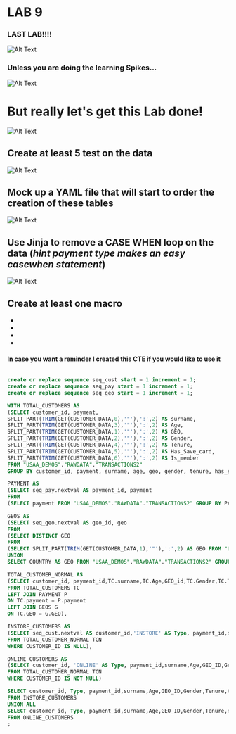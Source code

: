 
# LAB 9 

### LAST LAB!!!! 

![Alt Text](https://media.giphy.com/media/Zd6BEIy9xmcwRH5jNJ/giphy.gif) 


### Unless you are doing the learning Spikes... 


![Alt Text](https://media.giphy.com/media/RSL4AGXEfy19K/giphy.gif) 


# But really let's get this Lab done! 

![Alt Text](https://media.giphy.com/media/l2R06WPHU4ae0H4LC/giphy.gif) 
## Create at least 5 test on the data


![Alt Text](https://media.giphy.com/media/6276KRcJ7tTNrXOi5E/giphy.gif)
## Mock up a YAML file that will start to order the creation of these tables

![Alt Text](https://media.giphy.com/media/ErdfMetILIMko/giphy.gif) 

## Use Jinja to remove a CASE WHEN loop on the data (*hint payment type makes an easy casewhen statement*) 

![Alt Text](https://media.giphy.com/media/l1J9LMNeWISnddECA/giphy.gif)
## Create at least one macro

-
-
-
-

#### In case you want a reminder I created this CTE if you would like to use it

```sql

create or replace sequence seq_cust start = 1 increment = 1;
create or replace sequence seq_pay start = 1 increment = 1;
create or replace sequence seq_geo start = 1 increment = 1;

WITH TOTAL_CUSTOMERS AS 
(SELECT customer_id, payment,
SPLIT_PART(TRIM(GET(CUSTOMER_DATA,0),'"'),':',2) AS surname,
SPLIT_PART(TRIM(GET(CUSTOMER_DATA,3),'"'),':',2) AS Age,
SPLIT_PART(TRIM(GET(CUSTOMER_DATA,1),'"'),':',2) AS GEO,
SPLIT_PART(TRIM(GET(CUSTOMER_DATA,2),'"'),':',2) AS Gender,
SPLIT_PART(TRIM(GET(CUSTOMER_DATA,4),'"'),':',2) AS Tenure,
SPLIT_PART(TRIM(GET(CUSTOMER_DATA,5),'"'),':',2) AS Has_Save_card,  
SPLIT_PART(TRIM(GET(CUSTOMER_DATA,6),'"'),':',2) AS Is_member  
FROM "USAA_DEMOS"."RAWDATA"."TRANSACTIONS2" 
GROUP BY customer_id, payment, surname, age, geo, gender, tenure, has_save_card, is_member),

PAYMENT AS 
(SELECT seq_pay.nextval AS payment_id, payment
FROM 
(SELECT payment FROM "USAA_DEMOS"."RAWDATA"."TRANSACTIONS2" GROUP BY PAYMENT)),

GEOS AS 
(SELECT seq_geo.nextval AS geo_id, geo
FROM 
(SELECT DISTINCT GEO
FROM 
(SELECT SPLIT_PART(TRIM(GET(CUSTOMER_DATA,1),'"'),':',2) AS GEO FROM "USAA_DEMOS"."RAWDATA"."TRANSACTIONS2" GROUP BY GEO
UNION 
SELECT COUNTRY AS GEO FROM "USAA_DEMOS"."RAWDATA"."TRANSACTIONS2" GROUP BY GEO))),

TOTAL_CUSTOMER_NORMAL AS 
(SELECT customer_id, payment_id,TC.surname,TC.Age,GEO_id,TC.Gender,TC.Tenure,TC.Has_Save_card,TC.Is_member
FROM TOTAL_CUSTOMERS TC 
LEFT JOIN PAYMENT P 
ON TC.payment = P.payment 
LEFT JOIN GEOS G
ON TC.GEO = G.GEO),

INSTORE_CUSTOMERS AS 
(SELECT seq_cust.nextval AS customer_id,'INSTORE' AS Type, payment_id,surname,Age,GEO_ID,Gender,Tenure,Has_Save_card,Is_member
FROM TOTAL_CUSTOMER_NORMAL TCN
WHERE CUSTOMER_ID IS NULL),

ONLINE_CUSTOMERS AS 
(SELECT customer_id, 'ONLINE' AS Type, payment_id,surname,Age,GEO_ID,Gender,Tenure,Has_Save_card,Is_member
FROM TOTAL_CUSTOMER_NORMAL TCN
WHERE CUSTOMER_ID IS NOT NULL)

SELECT customer_id, Type, payment_id,surname,Age,GEO_ID,Gender,Tenure,Has_Save_card,Is_member
FROM INSTORE_CUSTOMERS
UNION ALL 
SELECT customer_id, Type, payment_id,surname,Age,GEO_ID,Gender,Tenure,Has_Save_card,Is_member
FROM ONLINE_CUSTOMERS
;
```
